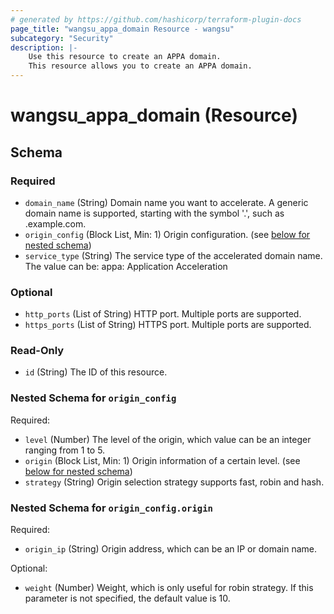```yaml
---
# generated by https://github.com/hashicorp/terraform-plugin-docs
page_title: "wangsu_appa_domain Resource - wangsu"
subcategory: "Security"
description: |-
    Use this resource to create an APPA domain.
    This resource allows you to create an APPA domain.
---
```


# wangsu_appa_domain (Resource)





<!-- schema generated by tfplugindocs -->
## Schema

### Required

- `domain_name` (String) Domain name you want to accelerate. A generic domain name is supported, starting with the symbol '.', such as .example.com.
- `origin_config` (Block List, Min: 1) Origin configuration. (see [below for nested schema](#nestedblock--origin_config))
- `service_type` (String) The service type of the accelerated domain name. The value can be: appa: Application Acceleration

### Optional

- `http_ports` (List of String) HTTP port. Multiple ports are supported.
- `https_ports` (List of String) HTTPS port. Multiple ports are supported.

### Read-Only

- `id` (String) The ID of this resource.

<a id="nestedblock--origin_config"></a>
### Nested Schema for `origin_config`

Required:

- `level` (Number) The level of the origin, which value can be an integer ranging from 1 to 5.
- `origin` (Block List, Min: 1) Origin information of a certain level. (see [below for nested schema](#nestedblock--origin_config--origin))
- `strategy` (String) Origin selection strategy supports fast, robin and hash.

<a id="nestedblock--origin_config--origin"></a>
### Nested Schema for `origin_config.origin`

Required:

- `origin_ip` (String) Origin address, which can be an IP or domain name.

Optional:

- `weight` (Number) Weight, which is only useful for robin strategy. If this parameter is not specified, the default value is 10.
